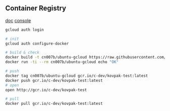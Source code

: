 Container Registry
-

[doc](https://cloud.google.com/container-registry/docs/quickstart)
[console](https://console.cloud.google.com/gcr/)

````sh
gcloud auth login

# init
gcloud auth configure-docker

# build & check
docker build -t cn007b/ubuntu-gcloud https://raw.githubusercontent.com/cn007b/docker-ubuntu/master/docker/17.10/Dockerfile
docker run -ti --rm cn007b/ubuntu-gcloud echo "OK"

# push
docker tag cn007b/ubuntu-gcloud gcr.io/c-dev/kovpak-test:latest
docker push gcr.io/c-dev/kovpak-test:latest
# open
open http://gcr.io/c-dev/kovpak-test

# pull
docker pull gcr.io/c-dev/kovpak-test:latest
````
